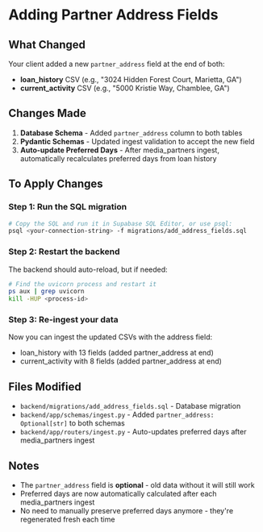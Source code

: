 # Adding Partner Address Fields

## What Changed

Your client added a new `partner_address` field at the end of both:
- **loan_history** CSV (e.g., "3024 Hidden Forest Court, Marietta, GA")
- **current_activity** CSV (e.g., "5000 Kristie Way, Chamblee, GA")

## Changes Made

1. **Database Schema** - Added `partner_address` column to both tables
2. **Pydantic Schemas** - Updated ingest validation to accept the new field
3. **Auto-update Preferred Days** - After media_partners ingest, automatically recalculates preferred days from loan history

## To Apply Changes

### Step 1: Run the SQL migration
```bash
# Copy the SQL and run it in Supabase SQL Editor, or use psql:
psql <your-connection-string> -f migrations/add_address_fields.sql
```

### Step 2: Restart the backend
The backend should auto-reload, but if needed:
```bash
# Find the uvicorn process and restart it
ps aux | grep uvicorn
kill -HUP <process-id>
```

### Step 3: Re-ingest your data
Now you can ingest the updated CSVs with the address field:
- loan_history with 13 fields (added partner_address at end)
- current_activity with 8 fields (added partner_address at end)

## Files Modified

- `backend/migrations/add_address_fields.sql` - Database migration
- `backend/app/schemas/ingest.py` - Added `partner_address: Optional[str]` to both schemas
- `backend/app/routers/ingest.py` - Auto-updates preferred days after media_partners ingest

## Notes

- The `partner_address` field is **optional** - old data without it will still work
- Preferred days are now automatically calculated after each media_partners ingest
- No need to manually preserve preferred days anymore - they're regenerated fresh each time
